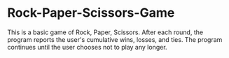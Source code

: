 # Rock-Paper-Scissors-Game
This is a basic game of Rock, Paper, Scissors. After each round, the program reports the user's cumulative wins, losses, and ties.
The program continues until the user chooses not to play any longer.
